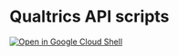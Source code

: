 # Qualtrics API scripts


[![Open in Google Cloud Shell](https://gstatic.com/cloudssh/images/open-btn.png)](https://console.cloud.google.com/cloudshell/open?git_repo=https://github.com/aculich/qualtrics-scripts&page=editor&open_in_editor=README.md)
